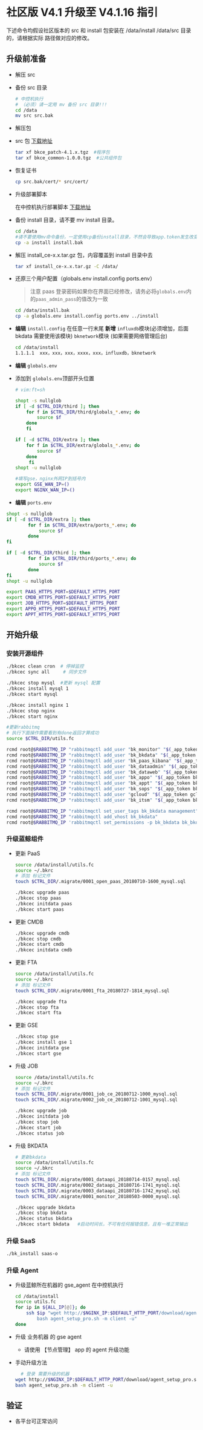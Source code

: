 # 社区版 V4.1 升级至 V4.1.16 指引

下述命令均假设社区版本的 src 和 install 包安装在 /data/install /data/src 目录的，请根据实际
路径做对应的修改。


## 升级前准备

- 解压 src

- 备份 src 目录

  ```bash
  # 中控机执行
  # （必须）请一定用 mv 备份 src 目录!!!
  cd /data
  mv src src.bak
  ```

- 解压包

- src 包 [下载地址](http://bk.tencent.com/download/#community)

  ```bash
  tar xf bkce_patch-4.1.x.tgz  #程序包
  tar xf bkce_common-1.0.0.tgz  #公共组件包
  ```

- 恢复证书

  ```bash
  cp src.bak/cert/* src/cert/
  ```

- 升级部署脚本

  在中控机执行部署脚本 [下载地址](http://bk.tencent.com/download/#community)

- 备份 install 目录，请不要 mv install 目录。
  ```bash
  cd /data
  #请不要使用mv命令备份，一定使用cp备份install目录，不然会导致app.token发生改变
  cp -a install install.bak
  ```
- 解压 install_ce-x.x.tar.gz 包，内容覆盖到 install 目录中去
  ```bash
  tar xf install_ce-x.x.tar.gz -C /data/
  ```
- 还原三个用户配置（globals.env install.config ports.env）
  >注意 paas 登录密码如果你在界面已经修改，请务必将`globals.env`内的`paas_admin_pass`的值改为一致

  ```bash
  cd /data/install.bak
  cp -a globals.env install.config ports.env ../install
  ```

- **编辑** `install.config` 在任意一行末尾 **新增** `influxdb`模块(必须增加，后面 bkdata 需要使用该模块)  `bknetwork`模块 (如果需要网络管理后台)

  ```bash
  cd /data/install
  1.1.1.1  xxx，xxx，xxx，xxxx，xxx，influxdb，bknetwork
  ```
- **编辑** `globals.env`
- 添加到 `globals.env`顶部开头位置

  ```bash
  # vim:ft=sh

  shopt -s nullglob
  if [ -d $CTRL_DIR/third ]; then
      for f in $CTRL_DIR/third/globals_*.env; do
          source $f
      done
      fi

  if [ -d $CTRL_DIR/extra ]; then
      for f in $CTRL_DIR/extra/globals_*.env; do
          source $f
      done
       fi
  shopt -u nullglob

  #填写gse，nginx外网IP到括号内
  export GSE_WAN_IP=()
  export NGINX_WAN_IP=()
  ```

-  **编辑** `ports.env`

  ```bash
  shopt -s nullglob
  if [ -d $CTRL_DIR/extra ]; then
          for f in $CTRL_DIR/extra/ports_*.env; do
              source $f
          done
  fi

  if [ -d $CTRL_DIR/third ]; then
          for f in $CTRL_DIR/third/ports_*.env; do
              source $f
          done
  fi
  shopt -u nullglob

  export PAAS_HTTPS_PORT=$DEFAULT_HTTPS_PORT
  export CMDB_HTTPS_PORT=$DEFAULT_HTTPS_PORT
  export JOB_HTTPS_PORT=$DEFAULT_HTTPS_PORT
  export APPO_HTTPS_PORT=$DEFAULT_HTTPS_PORT
  export APPT_HTTPS_PORT=$DEFAULT_HTTPS_PORT
  ```

## 开始升级

### 安装开源组件

```bash
./bkcec clean cron  # 停掉监控
./bkcec sync all     # 同步文件

./bkcec stop mysql  #更新 mysql 配置
./bkcec install mysql 1
./bkcec start mysql

./bkcec install nginx 1
./bkcec stop nginx
./bkcec start nginx

#更新rabbitmq
# 执行下面操作需要看到有done返回才算成功
source $CTRL_DIR/utils.fc

rcmd root@$RABBITMQ_IP "rabbitmqctl add_user "bk_monitor" "$(_app_token bk_monitor)""
rcmd root@$RABBITMQ_IP "rabbitmqctl add_user "bk_bkdata" "$(_app_token bk_bkdata)""
rcmd root@$RABBITMQ_IP "rabbitmqctl add_user "bk_paas_kibana" "$(_app_token bk_paas_kibana)""
rcmd root@$RABBITMQ_IP "rabbitmqctl add_user "bk_dataadmin" "$(_app_token bk_dataadmin)""
rcmd root@$RABBITMQ_IP "rabbitmqctl add_user "bk_dataweb" "$(_app_token bk_dataweb)""
rcmd root@$RABBITMQ_IP "rabbitmqctl add_user "bk_appo" "$(_app_token bk_appo)""
rcmd root@$RABBITMQ_IP "rabbitmqctl add_user "bk_appt" "$(_app_token bk_appt)""
rcmd root@$RABBITMQ_IP "rabbitmqctl add_user "bk_sops" "$(_app_token bk_sops)""
rcmd root@$RABBITMQ_IP "rabbitmqctl add_user "gcloud" "$(_app_token gcloud)""
rcmd root@$RABBITMQ_IP "rabbitmqctl add_user "bk_itsm" "$(_app_token bk_itsm)""

rcmd root@$RABBITMQ_IP "rabbitmqctl set_user_tags bk_bkdata management"
rcmd root@$RABBITMQ_IP "rabbitmqctl add_vhost bk_bkdata"
rcmd root@$RABBITMQ_IP 'rabbitmqctl set_permissions -p bk_bkdata bk_bkdata ".*" ".*" ".*"'
```


### 升级蓝鲸组件

- 更新 PaaS

  ```bash
  source /data/install/utils.fc
  source ~/.bkrc
  # 添加 标记文件
  touch $CTRL_DIR/.migrate/0001_open_paas_20180710-1600_mysql.sql

  ./bkcec upgrade paas
  ./bkcec stop paas
  ./bkcec initdata paas
  ./bkcec start paas
  ```
- 更新 CMDB

  ```bash
  ./bkcec upgrade cmdb
  ./bkcec stop cmdb
  ./bkcec start cmdb
  ./bkcec initdata cmdb   
  ```
- 更新 FTA

  ```bash
  source /data/install/utils.fc
  source ~/.bkrc
  # 添加 标记文件
  touch $CTRL_DIR/.migrate/0001_fta_20180727-1814_mysql.sql

  ./bkcec upgrade fta
  ./bkcec stop fta
  ./bkcec start fta  
  ```

- 更新 GSE

  ```bash
  ./bkcec stop gse
  ./bkcec install gse 1
  ./bkcec initdata gse
  ./bkcec start gse    
  ```
- 升级 JOB

  ```bash
  source /data/install/utils.fc
  source ~/.bkrc
  # 添加 标记文件
  touch $CTRL_DIR/.migrate/0001_job_ce_20180712-1000_mysql.sql
  touch $CTRL_DIR/.migrate/0002_job_ce_20180712-1001_mysql.sql

  ./bkcec upgrade job
  ./bkcec initdata job
  ./bkcec stop job
  ./bkcec start job
  ./bkcec status job
  ```

- 升级 BKDATA

  ```bash
  # 更新bkdata
  source /data/install/utils.fc
  source ~/.bkrc
  # 添加 标记文件
  touch $CTRL_DIR/.migrate/0001_dataapi_20180714-0157_mysql.sql
  touch $CTRL_DIR/.migrate/0002_dataapi_20180716-1741_mysql.sql
  touch $CTRL_DIR/.migrate/0003_dataapi_20180716-1742_mysql.sql
  touch $CTRL_DIR/.migrate/0001_monitor_20180503-0000_mysql.sql

  ./bkcec upgrade bkdata
  ./bkcec stop bkdata
  ./bkcec status bkdata
  ./bkcec start bkdata   #启动时间长，不可有任何报错信息，且有一堆正常输出
  ```

### 升级 SaaS

  ```bash
  ./bk_install saas-o
  ```

### 升级 Agent

- 升级蓝鲸所在机器的 gse_agent 在中控机执行

  ```bash
  cd /data/install
  source utils.fc
  for ip in ${ALL_IP[@]}; do
      ssh $ip "wget http://$NGINX_IP:$DEFAULT_HTTP_PORT/download/agent_setup_pro.sh; \
          bash agent_setup_pro.sh -m client -u"
  done
  ```

- 升级 业务机器 的 gse agent

  - 请使用 【节点管理】 app 的 agent 升级功能


- 手动升级方法

  ```bash
    # 登录 需要升级的机器
  wget http://$NGINX_IP:$DEFAULT_HTTP_PORT/download/agent_setup_pro.sh
  bash agent_setup_pro.sh -m client -u
  ```

## 验证

- 各平台可正常访问
